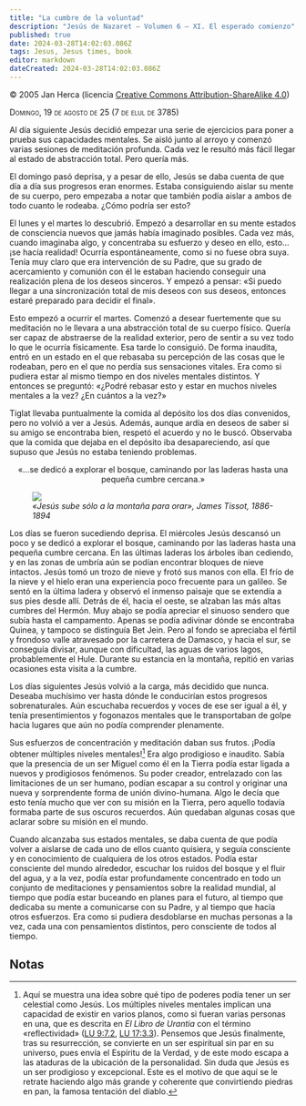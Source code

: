 ```yaml
---
title: "La cumbre de la voluntad"
description: "Jesús de Nazaret — Volumen 6 — XI. El esperado comienzo"
published: true
date: 2024-03-28T14:02:03.086Z
tags: Jesus, Jesus times, book
editor: markdown
dateCreated: 2024-03-28T14:02:03.086Z
---
```


<p class="v-card v-sheet theme--light gray lighten-3 px-2">© 2005 Jan Herca (licencia <a href="/es/license">Creative Commons Attribution-ShareAlike 4.0</a>)</p>


<span style="font-variant:small-caps;">Domingo, 19 de agosto de 25 (7 de elul de 3785)</span>
<br>


Al día siguiente Jesús decidió empezar una serie de ejercicios para poner a prueba sus capacidades mentales. Se aisló junto al arroyo y comenzó varias sesiones de meditación profunda. Cada vez le resultó más fácil llegar al estado de abstracción total. Pero quería más.

El domingo pasó deprisa, y a pesar de ello, Jesús se daba cuenta de que día a día sus progresos eran enormes. Estaba consiguiendo aislar su mente de su cuerpo, pero empezaba a notar que también podía aislar a ambos de todo cuanto le rodeaba. ¿Cómo podría ser esto?

El lunes y el martes lo descubrió. Empezó a desarrollar en su mente estados de consciencia nuevos que jamás había imaginado posibles. Cada vez más, cuando imaginaba algo, y concentraba su esfuerzo y deseo en ello, esto… ¡se hacía realidad! Ocurría espontáneamente, como si no fuese obra suya. Tenía muy claro que era intervención de su Padre, que su grado de acercamiento y comunión con él le estaban haciendo conseguir una realización plena de los deseos sinceros. Y empezó a pensar: «Si puedo llegar a una sincronización total de mis deseos con sus deseos, entonces estaré preparado para decidir el final».

Esto empezó a ocurrir el martes. Comenzó a desear fuertemente que su meditación no le llevara a una abstracción total de su cuerpo físico. Quería ser capaz de abstraerse de la realidad exterior, pero de sentir a su vez todo lo que le ocurría físicamente. Esa tarde lo consiguió. De forma inaudita, entró en un estado en el que rebasaba su percepción de las cosas que le rodeaban, pero en el que no perdía sus sensaciones vitales. Era como si pudiera estar al mismo tiempo en dos niveles mentales distintos. Y entonces se preguntó: «¿Podré rebasar esto y estar en muchos niveles mentales a la vez? ¿En cuántos a la vez?»

Tiglat llevaba puntualmente la comida al depósito los dos días convenidos, pero no volvió a ver a Jesús. Además, aunque ardía en deseos de saber si su amigo se encontraba bien, respetó el acuerdo y no le buscó. Observaba que la comida que dejaba en el depósito iba desapareciendo, así que supuso que Jesús no estaba teniendo problemas.

<p style="text-align:center;">«...se dedicó a explorar el bosque, caminando por las laderas hasta una pequeña cumbre cercana.»</p>

<figure id="Jesus_1" class="image urantiapedia">
<img src="/image/The_Urantia_Book\Jesus_life\paintings/Jesus_Goes_Up_Alone_onto_a_Mountain_to_Pray.jpg">
<figcaption><em>«Jesús sube sólo a la montaña para orar», James Tissot, 1886-1894</em></figcaption>
</figure>

Los días se fueron sucediendo deprisa. El miércoles Jesús descansó un poco y se dedicó a explorar el bosque, caminando por las laderas hasta una pequeña cumbre cercana. En las últimas laderas los árboles iban cediendo, y en las zonas de umbría aún se podían encontrar bloques de nieve intactos. Jesús tomó un trozo de nieve y frotó sus manos con ella. El frío de la nieve y el hielo eran una experiencia poco frecuente para un galileo. Se sentó en la última ladera y observó el inmenso paisaje que se extendía a sus pies desde allí. Detrás de él, hacia el oeste, se alzaban las más altas cumbres del Hermón. Muy abajo se podía apreciar el sinuoso sendero que subía hasta el campamento. Apenas se podía adivinar dónde se encontraba Quinea, y tampoco se distinguía Bet Jein. Pero al fondo se apreciaba el fértil y frondoso valle atravesado por la carretera de Damasco, y hacia el sur, se conseguía divisar, aunque con dificultad, las aguas de varios lagos, probablemente el Hule. Durante su estancia en la montaña, repitió en varias ocasiones esta visita a la cumbre.

Los días siguientes Jesús volvió a la carga, más decidido que nunca. Deseaba muchísimo ver hasta dónde le conducirían estos progresos sobrenaturales. Aún escuchaba recuerdos y voces de ese ser igual a él, y tenía presentimientos y fogonazos mentales que le transportaban de golpe hacia lugares que aún no podía comprender plenamente.

Sus esfuerzos de concentración y meditación daban sus frutos. ¡Podía obtener múltiples niveles mentales![^1] Era algo prodigioso e inaudito. Sabía que la presencia de un ser Miguel como él en la Tierra podía estar ligada a nuevos y prodigiosos fenómenos. Su poder creador, entrelazado con las limitaciones de un ser humano, podían escapar a su control y originar una nueva y sorprendente forma de unión divino-humana. Algo le decía que esto tenía mucho que ver con su misión en la Tierra, pero aquello todavía formaba parte de sus oscuros recuerdos. Aún quedaban algunas cosas que aclarar sobre su misión en el mundo.

Cuando alcanzaba sus estados mentales, se daba cuenta de que podía volver a aislarse de cada uno de ellos cuanto quisiera, y seguía consciente y en conocimiento de cualquiera de los otros estados. Podía estar consciente del mundo alrededor, escuchar los ruidos del bosque y el fluir del agua, y a la vez, podía estar profundamente concentrado en todo un conjunto de meditaciones y pensamientos sobre la realidad mundial, al tiempo que podía estar buceando en planes para el futuro, al tiempo que dedicaba su mente a comunicarse con su Padre, y al tiempo que hacía otros esfuerzos. Era como si pudiera desdoblarse en muchas personas a la vez, cada una con pensamientos distintos, pero consciente de todos al tiempo.

## Notas

[^1]: Aquí se muestra una idea sobre qué tipo de poderes podía tener un ser celestial como Jesús. Los múltiples niveles mentales implican una capacidad de existir en varios planos, como si fueran varias personas en una, que es descrita en _El Libro de Urantia_ con el término «reflectividad» ([LU 9:7.2](/es/The_Urantia_Book/9#p7_2), [LU 17:3.3](/es/The_Urantia_Book/17#p3_3)). Pensemos que Jesús finalmente, tras su resurrección, se convierte en un ser espiritual sin par en su universo, pues envía el Espíritu de la Verdad, y de este modo escapa a las ataduras de la ubicación de la personalidad. Sin duda que Jesús es un ser prodigioso y excepcional. Este es el motivo de que aquí se le retrate haciendo algo más grande y coherente que convirtiendo piedras en pan, la famosa tentación del diablo.